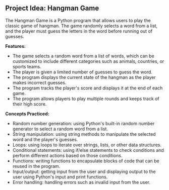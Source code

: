 ## **Project Idea: Hangman Game**

The Hangman Game is a Python program that allows users to play the classic game of hangman. The game randomly selects a word from a list, and the player must guess the letters in the word before running out of guesses.

**Features:**
- The game selects a random word from a list of words, which can be customized to include different categories such as animals, countries, or sports teams.
- The player is given a limited number of guesses to guess the word.
- The program displays the current state of the hangman as the player makes incorrect guesses.
- The program tracks the player's score and displays it at the end of each game.
- The program allows players to play multiple rounds and keeps track of their high score.

**Concepts Practiced:**
- Random number generation: using Python's built-in random number generator to select a random word from a list.
- String manipulation: using string methods to manipulate the selected word and the player's guesses.
- Loops: using loops to iterate over strings, lists, or other data structures.
- Conditional statements: using if/else statements to check conditions and perform different actions based on those conditions.
- Functions: writing functions to encapsulate blocks of code that can be reused in the program.
- Input/output: getting input from the user and displaying output to the user using Python's input and print functions.
- Error handling: handling errors such as invalid input from the user.